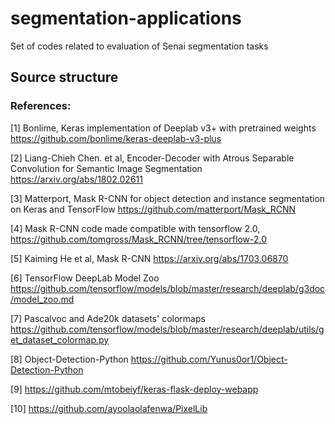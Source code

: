 # segmentation-applications
Set of codes related to evaluation of Senai segmentation tasks

## Source structure

### References:

[1] Bonlime, Keras implementation of Deeplab v3+ with pretrained weights https://github.com/bonlime/keras-deeplab-v3-plus

[2] Liang-Chieh Chen. et al, Encoder-Decoder with Atrous Separable Convolution for Semantic Image Segmentation https://arxiv.org/abs/1802.02611

[3] Matterport, Mask R-CNN for object detection and instance segmentation on Keras and TensorFlow https://github.com/matterport/Mask_RCNN

[4] Mask R-CNN code made compatible with tensorflow 2.0, https://github.com/tomgross/Mask_RCNN/tree/tensorflow-2.0

[5] Kaiming He et al, Mask R-CNN https://arxiv.org/abs/1703.06870

[6] TensorFlow DeepLab Model Zoo https://github.com/tensorflow/models/blob/master/research/deeplab/g3doc/model_zoo.md

[7] Pascalvoc and Ade20k datasets' colormaps https://github.com/tensorflow/models/blob/master/research/deeplab/utils/get_dataset_colormap.py

[8] Object-Detection-Python https://github.com/Yunus0or1/Object-Detection-Python

[9] https://github.com/mtobeiyf/keras-flask-deploy-webapp

[10] https://github.com/ayoolaolafenwa/PixelLib
